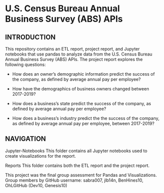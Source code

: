 # U.S. Census Bureau Annual Business Survey (ABS) APIs

## INTRODUCTION

This repository contains an ETL report, project report, and Jupyter notebooks that use pandas to analyze data from the U.S. Census Bureau Annual Business Survey (ABS) APIs. The project report explores the following questions:

- How does an owner’s demographic information predict the success of the company, as defined by average annual pay per employee?

- How have the demographics of business owners changed between 2017-2019?

- How does a business’s state predict the success of the company, as defined by average annual pay per employee?

- How does a business’s industry predict the the success of the company, as defined by average annual pay per employee, between 2017-2019?

## NAVIGATION

Jupyter-Notebooks
This folder contains all Jupyter notebooks used to create visualizations for the report.

Reports
This folder contains both the ETL report and the project report.

This project was the final group assessment for Pandas and Visualizations.
Group members by GitHub username: sabra007, jlb14n, BenHines10, OhLGitHub
(Dev10, Genesis10)